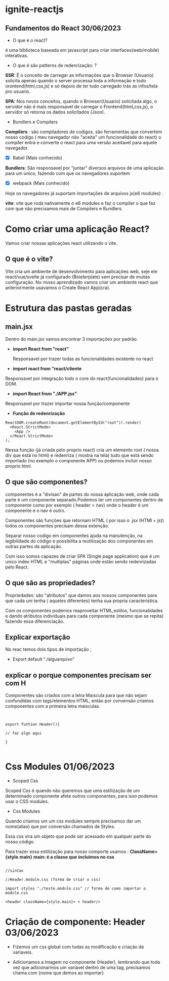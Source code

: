 # ignite-reactjs

## Fundamentos do React 30/06/2023

- O que é o react?

é uma biblioteca baseada em javascript para criar interfaces(web/mobile) interativas.

- O que é são patterns de redenrização: ?

**SSR**: É o conceito de carregar as informações que o Browser (Usuario) solicita apenas quando o server processa toda a informação e todo orontend(html,css,js) e só depois de ter tudo carregado trás as infos/tela pro usuario.

**SPA**: Nos novos conceitos, quando o Browser(Usuario) solicitada algo, o servidor não é mais responsavel de carregar o Frontend(html,css,js), o servidor só retorna os dados solicitados (Json).

- Bundlers e Compilers

**Compilers** : são compiladores de codigos, são ferramentas que convertem nosso codigo ( meu navegador não "aceita" um funcionalidade do react) o compiler entra e converte o react para uma versão aceitavel para aquele navegador.

-[x] Babel (Mais conhecido)

**Bundlers**: São responsavel por "juntar" diversos arquivos de uma aplicação para um unico, fazendo com que os navegadores suportem

-[x] webpack (Mais conhecido)

Hoje os navegadores já suportam importações de arquivos js(e6 modules) .

**vite**: vite que roda nativamente o e6 modules e faz o compiler o que faz com que não precisamos mais de Compilers e Bundlers.

# Como criar uma aplicação React?

Vamos criar nossas aplicações react utilizando o vite.

## O que é o vite?

Vite cria um ambiente de desenvolvimento para aplicações web, seje ele react/vue/svelte já configurado (Boielerplate) sem precisar de muitas configuração. No nosso aprendizado vamos criar um ambiente react que anteriormente usavamos o Create React App(cra).

# Estrutura das pastas geradas

## main.jsx

Dentro do main.jsx vamos encontrar 3 importações por padrão.

- **import React from "react"**

  Responsavel por trazer todas as funcionalidades existente no react

- **import react from "react/cliente**

Responsavel por integração todo o core do react(funcionalidades) para o DOM.

- **import React from "./APP.jsx"**

Responsavel por trazer importar nossa função/componente

- **Função de redenrização**

```react:
ReactDOM.createRoot(document.getElementById("root")).render(
  <React.StrictMode>
    <App />
  </React.StrictMode>
);

```

Nessa função (já criada pelo proprio react) cria um elemento root ( nossa div que está no html) e redenriza ( mostra na tela) tudo que está sendo importado (no exemplo o componente APP) ou podemos incluir nosso proprio html.

## O que são componentes?

componentes é a "divisao" de partes do nossa aplicação web, onde cada parte é um componente separado.Podemos ter um componentes dentro de componente como por exemplo ( header > nav) onde o header é um componente e o nav é outro.

Componentes são funções que retornam HTML ( por isso o .jsx (HTMl + js)) todos os componentes precisam dessa extenção.

Separar nosso codigo em componentes ajuda na manutenção, na legibilidade do código e possibilita a reutilização dos componentes em outras partes da aplicação.

Com isso somos capazes de criar SPA (Single page application) que é um unico index HTML e "multiplas" páginas onde estão sendo redenrizadas pelo React.

## O que são as propriedades?

Propriedades: são "atributos" que damos aos nossos componentes para que cada um tenha ( aqueles diferentes) tenha sua propria caracteristica.

Com os componentes podemos reaproveitar HTML,estilos, funcionalidades e dando atributos individuais para cada componente (mesmo que se repita) fazendo essa diferenciação.

## Explicar exportação

No reac temos dois tipos de importação ;

- Export default "./alguarquivo"

## explicar o porque componentes precisam ser com H

Componentes são criados com a letra Maiscula para que não sejam confundidas com tags/elementos HTML, então por convensão criamos componentes com a primeira letra maisculas.

```js:


export funtion Header(){

// faz algo aqui

}


```

# Css Modules 01/06/2023

- Scoped Css

Scoped Css é quando não queremos que uma estilização de um determinado componente afete outros componentes, para isso podemos usar o CSS modules.

- Css Modules

Quando criamos um um css modules sempre precisamos dar um nome(alias) que por conversão chamados de Styles.

Essa css vira um objeto que pode ser acessado em qualquer parte do nosso código.

Para trazer essa estilização para nosso comporte usamos : **ClassName={style.main}** **main: é a classe que incluimos no css**

```js:

//sintax

//Header.module.css (forma de criar o css)

import styles "./teste.module.css" // forma de como importar o module.css

<header className={style.main}> < header/>

```

# Criação de componente: Header 03/06/2023

- Fizemos um css global com todas as modificação e criação de variaveis.

- Adicionamos a Imagem no componente (Header), lembrando que toda vez que adicionarmos um variavel dentro de uma tag, precisamos chama com {nome que demos ao importar}
